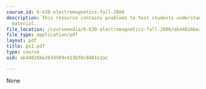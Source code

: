 ```yaml
---
course_id: 6-630-electromagnetics-fall-2006
description: This resource contains problems to test students understanding of course
  material.
file_location: /coursemedia/6-630-electromagnetics-fall-2006/ab44826be2634569c413bf0c84b1e2ac_ps1.pdf
file_type: application/pdf
layout: pdf
title: ps1.pdf
type: course
uid: ab44826be2634569c413bf0c84b1e2ac

---
```

None